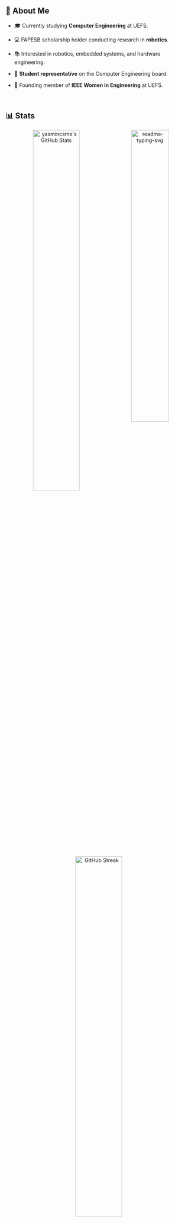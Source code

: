 ## 🦇 About Me

<div>

- 🎓 Currently studying **Computer Engineering** at UEFS.
  
- 💻 FAPESB scholarship holder conducting research in **robotics**.

- 📚 Interested in robotics, embedded systems, and hardware engineering.

- 📢 **Student representative** on the Computer Engineering board.

- 💜 Founding member of **IEEE Women in Engineering** at UEFS.

</div>

<br>

## 📊 Stats  
<div align="center">
  <img align="right" width="45%" src="https://github-readme-stats.vercel.app/api/top-langs/?username=yasmincsme&theme=midnight-purple&card_width=200" alt="readme-typing-svg">

  <a href="https://awesome-github-stats.azurewebsites.net/index.html??username=yasmincsme&cardType=github&theme=midnight-purple&preferLogin=true&Text=000&Ring=FFA4C7&Border=FFA4C7">
    <img width="50%" alt="yasmincsme's GitHub Stats" src="https://awesome-github-stats.azurewebsites.net/user-stats/yasmincsme?theme=midnight-purple" />
  </a>
</p>

<p align="center">
  <a href="https://streak-stats.demolab.com">
    <img width="50%" src="https://streak-stats.demolab.com/?user=yasmincsme&theme=midnight-purple&currStreakNum=FFA500&fire=FFA500" alt="GitHub Streak" />
  </a>
</p>
</div>

## 🛠 Tech Stack

### Programming Languages
![C](https://img.shields.io/badge/-C-000000?style=for-the-badge&logo=c)
![C++](https://img.shields.io/badge/-C%2B%2B-000000?style=for-the-badge&logo=c%2B%2B)
![Verilog](https://img.shields.io/badge/-Verilog-000000?style=for-the-badge)

### Frameworks & Libraries
![ROS](https://img.shields.io/badge/-ROS-000000?style=for-the-badge&logo=ros)
![ROS2](https://img.shields.io/badge/-ROS2-000000?style=for-the-badge&logo=ros)
![Pico SDK](https://img.shields.io/badge/-Pico%20SDK-000000?style=for-the-badge&logo=raspberrypi)


### Tools
![Git](https://img.shields.io/badge/-Git-000000?style=for-the-badge&logo=git)
![GitHub](https://img.shields.io/badge/-GitHub-000000?style=for-the-badge&logo=github)
![VS Code](https://img.shields.io/badge/-VS%20Code-000000?style=for-the-badge&logo=visualstudiocode)

![Quartus](https://img.shields.io/badge/-Quartus-000000?style=for-the-badge&logo=intel)
![Gazebo](https://img.shields.io/badge/-Gazebo-000000?style=for-the-badge&logo=ros)
![LaTeX](https://img.shields.io/badge/-LaTeX-000000?style=for-the-badge&logo=latex)
![Notion](https://img.shields.io/badge/-Notion-000000?style=for-the-badge&logo=notion)
![Trello](https://img.shields.io/badge/-Trello-000000?style=for-the-badge&logo=trello)


### Platforms
![Linux](https://img.shields.io/badge/-Linux-000000?style=for-the-badge&logo=linux)
![Raspberry Pi](https://img.shields.io/badge/-Raspberry%20Pi-000000?style=for-the-badge&logo=raspberrypi)
![Raspberry Pi Pico](https://img.shields.io/badge/-Raspberry%20Pi%20Pico-000000?style=for-the-badge&logo=raspberrypi)
![Arduino](https://img.shields.io/badge/-Arduino-000000?style=for-the-badge&logo=arduino)
![Intel FPGA](https://img.shields.io/badge/-Intel%20FPGA-000000?style=for-the-badge&logo=intel)
